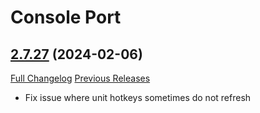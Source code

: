 # Console Port

## [2.7.27](https://github.com/seblindfors/ConsolePort/tree/2.7.27) (2024-02-06)
[Full Changelog](https://github.com/seblindfors/ConsolePort/compare/2.7.26...2.7.27) [Previous Releases](https://github.com/seblindfors/ConsolePort/releases)

- Fix issue where unit hotkeys sometimes do not refresh  
